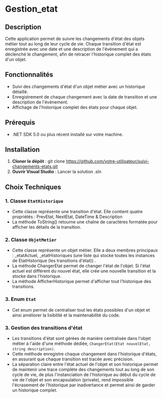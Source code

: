 # Gestion_etat

## Description
Cette application permet de suivre les changements d'état des objets métier tout au long de leur cycle de vie. Chaque transition d'état est enregistrée avec une date et une description de l'événement qui a déclenché le changement, afin de retracer l'historique complet des états d'un objet.

## Fonctionnalités
- Suivi des changements d'état d'un objet métier avec un historique détaillé.
- Enregistrement de chaque changement avec la date de transition et une description de l'événement.
- Affichage de l'historique complet des états pour chaque objet.

## Prérequis
- .NET SDK 5.0 ou plus récent installé sur votre machine.

## Installation

1. **Cloner le dépôt** :
   git clone https://github.com/votre-utilisateur/suivi-changements-etats.git
2. **Ouvrir Visual Studio** :
   Lancer la solution .sln

## Choix Techniques

### 1. Classe `EtatHistorique`
- Cette classe représente une transition d'état. Elle contient quatre propriétés : PrevEtat, NextEtat, DateTime & Description
- La méthode ToString() retourne une chaîne de caractères formatée pour afficher les détails de la transition.

### 2. Classe `ObjetMetier`
- Cette classe représente un objet métier. Elle a deux membres principaux : _etatActuel,  _etatHistoriques (une liste qui stocke toutes les instances de EtatHistorique (les transitions d'état)) .
- La méthode ChangerEtat permet de changer l'état de l'objet. Si l'état actuel est différent du nouvel état, elle crée une nouvelle transition et la stocke dans l'historique.
- La méthode AfficherHistorique permet d'afficher tout l'historique des transitions.

### 3. Enum `Etat`
- Cet enum permet de centraliser tout les états possibles d'un objet et ainsi améliorer la lisibilité et la maintenabilité du code.

### 3. Gestion des transitions d'état
- Les transitions d'état sont gérées de manière centralisée dans l'objet métier à l'aide d'une méthode dédiée, `ChangerEtat(Etat nouvelEtat, string description)`.
- Cette méthode enregistre chaque changement dans l'historique d'états, en assurant que chaque transition est tracée avec précision.
- La séparation claire entre l'état actuel de l'objet et son historique permet de maintenir une trace complète des changements tout au long de son cycle de vie, de plus l'instanciation de l'historique au début du cycle de 
  vie de l'objet et son encapsulation (private), rend impossible l'écrasement de l'historique par inadvertance et permet ainsi de garder un historique complet.
